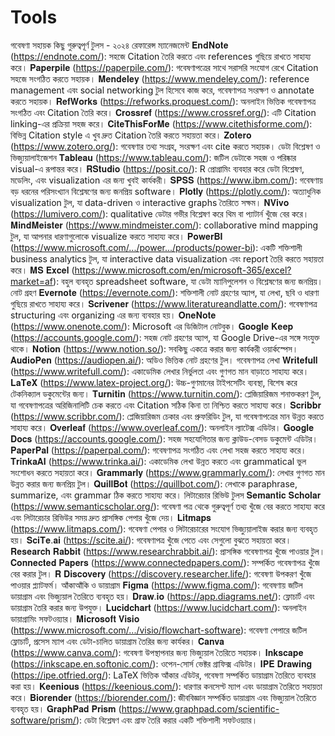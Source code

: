 # Tools
গবেষণা সহায়ক কিছু গুরুত্বপূর্ণ টুলস - ২০২৪
রেফারেন্স ম্যানেজমেন্ট
𝐄𝐧𝐝𝐍𝐨𝐭𝐞 (https://endnote.com/): সহজে Citation তৈরি করতে এবং references গুছিয়ে রাখতে সাহায্য করে।
𝐏𝐚𝐩𝐞𝐫𝐩𝐢𝐥𝐞 (https://paperpile.com/): গবেষণাপত্রের সাথে সরাসরি সংযোগ রেখে Citation সহজে সংগঠিত করতে সহায়ক।
𝐌𝐞𝐧𝐝𝐞𝐥𝐞𝐲 (https://www.mendeley.com/): reference management এবং social networking টুল হিসেবে কাজ করে, গবেষণাপত্র সংরক্ষণ ও annotate করতে সহায়ক।
𝐑𝐞𝐟𝐖𝐨𝐫𝐤𝐬 (https://refworks.proquest.com/): অনলাইন ভিত্তিক গবেষণাপত্র সংগঠিত এবং Citation তৈরি করে।
𝐂𝐫𝐨𝐬𝐬𝐫𝐞𝐟 (https://www.crossref.org/): এটি Citation linking-এর প্রক্রিয়া সহজ করে।
𝐂𝐢𝐭𝐞𝐓𝐡𝐢𝐬𝐅𝐨𝐫𝐌𝐞 (https://www.citethisforme.com/): বিভিন্ন Citation style এ খুব দ্রুত Citation তৈরি করতে সহায়তা করে।
𝐙𝐨𝐭𝐞𝐫𝐨 (https://www.zotero.org/): গবেষণার তথ্য সংগ্রহ, সংরক্ষণ এবং cite করতে সহায়ক।
ডেটা বিশ্লেষণ ও ভিজ্যুয়ালাইজেশন
𝐓𝐚𝐛𝐥𝐞𝐚𝐮 (https://www.tableau.com/): জটিল ডেটাকে সহজ ও পরিষ্কার visual-এ রূপান্তর করে।
𝐑𝐒𝐭𝐮𝐝𝐢𝐨 (https://posit.co/): R প্রোগ্রামিং ব্যবহার করে ডেটা বিশ্লেষণ, মডেলিং, এবং visualization এর জন্য খুবই কার্যকরী।
𝐒𝐏𝐒𝐒 (https://www.ibm.com/): গবেষণায় বড় ধরনের পরিসংখ্যান বিশ্লেষণের জন্য জনপ্রিয় software।
𝐏𝐥𝐨𝐭𝐥𝐲 (https://plotly.com/): অত্যাধুনিক visualization টুল, যা data-driven ও interactive graphs তৈরিতে সক্ষম।
𝐍𝐕𝐢𝐯𝐨 (https://lumivero.com/): qualitative ডেটার গভীর বিশ্লেষণ করে থিম বা প্যাটার্ন খুঁজে বের করে।
𝐌𝐢𝐧𝐝𝐌𝐞𝐢𝐬𝐭𝐞𝐫 (https://www.mindmeister.com/): collaborative mind mapping টুল, যা আপনার ধারণাগুলোকে visualize করতে সাহায্য করে।
𝐏𝐨𝐰𝐞𝐫𝐁𝐈 (https://www.microsoft.com/.../power.../products/power-bi): একটি শক্তিশালী business analytics টুল, যা interactive data visualization এবং report তৈরি করতে সহায়তা করে।
𝐌𝐒 𝐄𝐱𝐜𝐞𝐥 (https://www.microsoft.com/en/microsoft-365/excel?market=af): বহুল ব্যবহৃত spreadsheet software, যা ডেটা ম্যানিপুলেশন ও বিশ্লেষণের জন্য জনপ্রিয়।
নোট গ্রহণ
𝐄𝐯𝐞𝐫𝐧𝐨𝐭𝐞 (https://evernote.com/): শক্তিশালী নোট গ্রহণের অ্যাপ, যা লেখা, ছবি ও ধারণা গুছিয়ে রাখতে সাহায্য করে।
𝐒𝐜𝐫𝐢𝐯𝐞𝐧𝐞𝐫 (https://www.literatureandlatte.com/): গবেষণাপত্র structuring এবং organizing এর জন্য ব্যবহার হয়।
𝐎𝐧𝐞𝐍𝐨𝐭𝐞 (https://www.onenote.com/): Microsoft এর ডিজিটাল নোটবুক।
𝐆𝐨𝐨𝐠𝐥𝐞 𝐊𝐞𝐞𝐩 (https://accounts.google.com/): সহজ নোট গ্রহণের অ্যাপ, যা Google Drive-এর সঙ্গে সংযুক্ত থাকে।
𝐍𝐨𝐭𝐢𝐨𝐧 (https://www.notion.so/): সবকিছু একত্রে করার জন্য কার্যকরী ওয়ার্কস্পেস।
𝐀𝐮𝐝𝐢𝐨𝐏𝐞𝐧 (https://audiopen.ai/): অডিও ভিত্তিক নোট গ্রহণের টুল।
গবেষণাপত্র লেখা
𝐖𝐫𝐢𝐭𝐞𝐟𝐮𝐥𝐥 (https://www.writefull.com/): একাডেমিক লেখার নির্ভুলতা এবং গুণগত মান বাড়াতে সাহায্য করে।
𝐋𝐚𝐓𝐞𝐗 (https://www.latex-project.org/): উচ্চ-গুণমানের টাইপসেটিং ব্যবস্থা, বিশেষ করে টেকনিক্যাল ডকুমেন্টের জন্য।
𝐓𝐮𝐫𝐧𝐢𝐭𝐢𝐧 (https://www.turnitin.com/): প্লেজিয়ারিজম শনাক্তকরণ টুল, যা গবেষণাপত্রের অরিজিনালিটি চেক করতে এবং Citation সঠিক কিনা তা নিশ্চিত করতে সাহায্য করে।
𝐒𝐜𝐫𝐢𝐛𝐛𝐫 (https://www.scribbr.com/): প্লেজিয়ারিজম চেকার এবং প্রুফরিডিং টুল, যা গবেষণাপত্রের মান উন্নত করতে সাহায্য করে।
𝐎𝐯𝐞𝐫𝐥𝐞𝐚𝐟 (https://www.overleaf.com/): অনলাইন ল্যাটেক্স এডিটর।
𝐆𝐨𝐨𝐠𝐥𝐞 𝐃𝐨𝐜𝐬 (https://accounts.google.com/): সহজ সহযোগিতার জন্য ক্লাউড-বেসড ডকুমেন্ট এডিটর।
𝐏𝐚𝐩𝐞𝐫𝐏𝐚𝐥 (https://paperpal.com/): গবেষণাপত্র সংগঠিত এবং লেখা সহজ করতে সাহায্য করে।
𝐓𝐫𝐢𝐧𝐤𝐚𝐀𝐈 (https://www.trinka.ai/): একাডেমিক লেখা উন্নত করতে এবং grammatical ভুল সংশোধন করতে সহায়তা করে।
𝐆𝐫𝐚𝐦𝐦𝐚𝐫𝐥𝐲 (https://www.grammarly.com/): লেখার গুণগত মান উন্নত করার জন্য জনপ্রিয় টুল।
𝐐𝐮𝐢𝐥𝐥𝐁𝐨𝐭 (https://quillbot.com/): লেখাকে paraphrase, summarize, এবং grammar ঠিক করতে সাহায্য করে।
লিটারেচার রিভিউ টুলস
𝐒𝐞𝐦𝐚𝐧𝐭𝐢𝐜 𝐒𝐜𝐡𝐨𝐥𝐚𝐫 (https://www.semanticscholar.org/): গবেষণা পত্র থেকে গুরুত্বপূর্ণ তথ্য খুঁজে বের করতে সাহায্য করে এবং লিটারেচার রিভিউর সময় দ্রুত প্রাসঙ্গিক পেপার খুঁজে দেয়।
𝐋𝐢𝐭𝐦𝐚𝐩𝐬 (https://www.litmaps.com/): গবেষণা পেপার ও লিটারেচারের সংযোগ ভিজ্যুয়ালাইজ করার জন্য ব্যবহৃত হয়।
𝐒𝐜𝐢𝐓𝐞.𝐚𝐢 (https://scite.ai/): গবেষণাপত্র খুঁজে পেতে এবং সেগুলো বুঝতে সহায়তা করে।
𝐑𝐞𝐬𝐞𝐚𝐫𝐜𝐡 𝐑𝐚𝐛𝐛𝐢𝐭 (https://www.researchrabbit.ai/): প্রাসঙ্গিক গবেষণাপত্র খুঁজে পাওয়ার টুল।
𝐂𝐨𝐧𝐧𝐞𝐜𝐭𝐞𝐝 𝐏𝐚𝐩𝐞𝐫𝐬 (https://www.connectedpapers.com/): সম্পর্কিত গবেষণাপত্র খুঁজে বের করার টুল।
𝐑 𝐃𝐢𝐬𝐜𝐨𝐯𝐞𝐫𝐲 (https://discovery.researcher.life/): গবেষণা উপকরণ খুঁজে পাওয়ার প্ল্যাটফর্ম।
আঁকাআঁকি ও ডায়াগ্রাম
𝐅𝐢𝐠𝐦𝐚 (https://www.figma.com/): গবেষণায় জটিল ডায়াগ্রাম এবং ভিজ্যুয়াল তৈরিতে ব্যবহৃত হয়। 
𝐃𝐫𝐚𝐰.𝐢𝐨 (https://app.diagrams.net/): ফ্লোচার্ট এবং ডায়াগ্রাম তৈরি করার জন্য উপযুক্ত।
𝐋𝐮𝐜𝐢𝐝𝐜𝐡𝐚𝐫𝐭 (https://www.lucidchart.com/): অনলাইন ডায়াগ্রামিং সফটওয়্যার।
𝐌𝐢𝐜𝐫𝐨𝐬𝐨𝐟𝐭 𝐕𝐢𝐬𝐢𝐨 (https://www.microsoft.com/.../visio/flowchart-software): গবেষণা পেপারে জটিল ফ্লোচার্ট, প্রসেস ম্যাপ এবং ডেটা-চালিত ডায়াগ্রাম তৈরির জন্য কার্যকর।
𝐂𝐚𝐧𝐯𝐚 (https://www.canva.com/): গবেষণা উপস্থাপনার জন্য ভিজ্যুয়াল তৈরিতে সহায়ক।
𝐈𝐧𝐤𝐬𝐜𝐚𝐩𝐞 (https://inkscape.en.softonic.com/): ওপেন-সোর্স ভেক্টর গ্রাফিক্স এডিটর।
𝐈𝐏𝐄 𝐃𝐫𝐚𝐰𝐢𝐧𝐠 (https://ipe.otfried.org/): LaTeX ভিত্তিক আঁকার এডিটর, গবেষণা সম্পর্কিত ডায়াগ্রাম তৈরিতে ব্যবহার করা হয়।
𝐊𝐞𝐞𝐧𝐢𝐨𝐮𝐬 (https://keenious.com/): ধারণার কনসেপ্ট ম্যাপ এবং ডায়াগ্রাম তৈরিতে সহায়তা করে।
𝐁𝐢𝐨𝐫𝐞𝐧𝐝𝐞𝐫 (https://biorender.com/): জীববিজ্ঞান সম্পর্কিত ডায়াগ্রাম এবং ভিজ্যুয়াল তৈরিতে ব্যবহৃত হয়।
𝐆𝐫𝐚𝐩𝐡𝐏𝐚𝐝 𝐏𝐫𝐢𝐬𝐦 (https://www.graphpad.com/scientific-software/prism/): ডেটা বিশ্লেষণ এবং গ্রাফ তৈরি করার একটি শক্তিশালী সফটওয়্যার।

